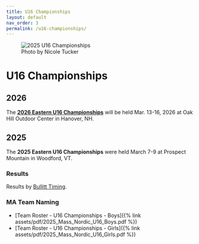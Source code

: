 ```yaml
---
title: U16 Championships
layout: default
nav_order: 3
permalink: /u16-championships/
---
```


<figure class="float-top image-with-credit">
  <img 
    src="{{ site.baseurl }}/assets/images/2025_u16_championships.jpg" 
    alt="2025 U16 Championships">
  <figcaption class="image-credit">
    Photo by Nicole Tucker
  </figcaption>
</figure>

# U16 Championships

## 2026

The **[2026 Eastern U16 Championships](https://nensa.net/u16-championships/)** will be held Mar. 13-16, 2026 at Oak Hill Outdoor Center in Hanover, NH.

## 2025

The **2025 Eastern U16 Championships** were held March 7-9 at Prospect Mountain in Woodford, VT.

### Results

Results by [Bullitt Timing](https://bullitttiming.com/events/NENSA-U16-2025).

### MA Team Naming

- [Team Roster - U16 Championships - Boys]({% link assets/pdf/2025_Mass_Nordic_U16_Boys.pdf %})
- [Team Roster - U16 Championships - Girls]({% link assets/pdf/2025_Mass_Nordic_U16_Girls.pdf %})

